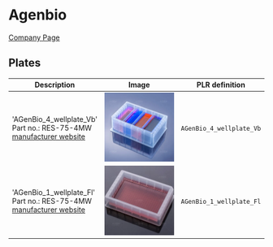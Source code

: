 # Agenbio

[Company Page](https://agenbio.en.made-in-china.com)

## Plates

| Description | Image | PLR definition |
|-|-|-|
| 'AGenBio_4_wellplate_Vb'<br>Part no.: RES-75-4MW<br>[manufacturer website](https://agenbio.en.made-in-china.com/product/ZTqYVMiCkpcF/China-Medical-Consumable-Plastic-Reagent-Reservoir-Disposable-4-Channel-Troughs-Reagent-Reservoir.html?) | ![](img/agenbio/AGenBio_4_wellplate_Vb.webp) | `AGenBio_4_wellplate_Vb` |
| 'AGenBio_1_wellplate_Fl'<br>Part no.: RES-75-4MW<br>[manufacturer website](https://agenbio.en.made-in-china.com/product/pZWaBIPvZMkm/China-Res-190-F-Lad-Consumables-of-Flat-Reservoir.html) | ![](img/agenbio/AGenBio_1_wellplate_Fl.webp) | `AGenBio_1_wellplate_Fl` |
